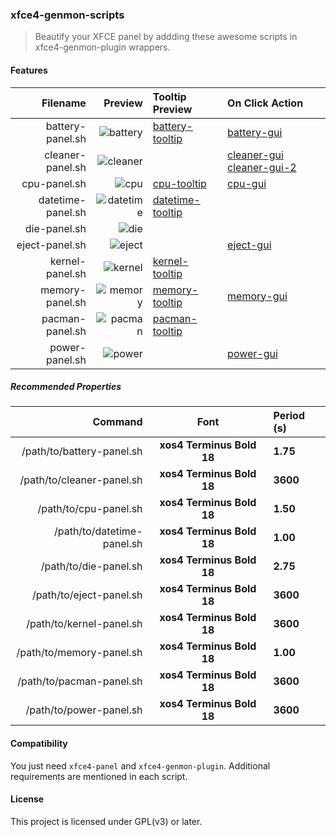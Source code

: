 ### xfce4-genmon-scripts

> Beautify your XFCE panel by addding these awesome scripts in xfce4-genmon-plugin wrappers.

#### Features

| Filename          | Preview     | Tooltip Preview    | On Click Action               |
|------------------:|------------:|:-------------------|:------------------------------|
| battery-panel.sh  | ![battery]  | [battery-tooltip]  | [battery-gui]                 |
| cleaner-panel.sh  | ![cleaner]  |                    | [cleaner-gui] [cleaner-gui-2] |
| cpu-panel.sh      | ![cpu]      | [cpu-tooltip]      | [cpu-gui]                     |
| datetime-panel.sh | ![datetime] | [datetime-tooltip] |                               |
| die-panel.sh      | ![die]      |                    |                               |
| eject-panel.sh    | ![eject]    |                    | [eject-gui]                   |
| kernel-panel.sh   | ![kernel]   | [kernel-tooltip]   |                               |
| memory-panel.sh   | ![memory]   | [memory-tooltip]   | [memory-gui]                  |
| pacman-panel.sh   | ![pacman]   | [pacman-tooltip]   |                               |
| power-panel.sh    | ![power]    |                    | [power-gui]                   |

##### Recommended Properties

| Command                    | Font                      | Period (s) |
|---------------------------:|:-------------------------:|:-----------|
| /path/to/battery-panel.sh  | **xos4 Terminus Bold 18** |  **1.75**  |
| /path/to/cleaner-panel.sh  | **xos4 Terminus Bold 18** |  **3600**  |
| /path/to/cpu-panel.sh      | **xos4 Terminus Bold 18** |  **1.50**  |
| /path/to/datetime-panel.sh | **xos4 Terminus Bold 18** |  **1.00**  |
| /path/to/die-panel.sh      | **xos4 Terminus Bold 18** |  **2.75**  |
| /path/to/eject-panel.sh    | **xos4 Terminus Bold 18** |  **3600**  |
| /path/to/kernel-panel.sh   | **xos4 Terminus Bold 18** |  **3600**  |
| /path/to/memory-panel.sh   | **xos4 Terminus Bold 18** |  **1.00**  |
| /path/to/pacman-panel.sh   | **xos4 Terminus Bold 18** |  **3600**  |
| /path/to/power-panel.sh    | **xos4 Terminus Bold 18** |  **3600**  |

#### Compatibility

You just need `xfce4-panel` and `xfce4-genmon-plugin`. Additional requirements are mentioned in each script.

#### License

This project is licensed under GPL(v3) or later.

[battery]: https://raw.githubusercontent.com/xtonousou/xfce4-genmon-scripts/test/previews/battery-panel/battery.gif "battery"
[battery-tooltip]: https://raw.githubusercontent.com/xtonousou/xfce4-genmon-scripts/test/previews/battery-panel/battery-tooltip.gif "battery-tooltip"
[battery-gui]: https://raw.githubusercontent.com/xtonousou/xfce4-genmon-scripts/test/previews/battery-panel/battery-gui.png "battery-gui"
[cleaner]: https://raw.githubusercontent.com/xtonousou/xfce4-genmon-scripts/test/previews/cleaner-panel/cleaner.png "cleaner"
[cleaner-gui]: https://raw.githubusercontent.com/xtonousou/xfce4-genmon-scripts/test/previews/cleaner-panel/cleaner-gui.png "cleaner-gui"
[cleaner-gui-2]: https://raw.githubusercontent.com/xtonousou/xfce4-genmon-scripts/test/previews/cleaner-panel/cleaner-gui-2.png "cleaner-gui-2"
[cpu]: https://raw.githubusercontent.com/xtonousou/xfce4-genmon-scripts/test/previews/cpu-panel/cpu.gif "cpu"
[cpu-tooltip]: https://raw.githubusercontent.com/xtonousou/xfce4-genmon-scripts/test/previews/cpu-panel/cpu-tooltip.gif "cpu-tooltip"
[cpu-gui]: https://raw.githubusercontent.com/xtonousou/xfce4-genmon-scripts/test/previews/cpu-panel/cpu-gui.png "cpu-gui"
[datetime]: https://raw.githubusercontent.com/xtonousou/xfce4-genmon-scripts/test/previews/datetime-panel/datetime.gif "datetime"
[datetime-tooltip]: https://raw.githubusercontent.com/xtonousou/xfce4-genmon-scripts/test/previews/datetime-panel/datetime-tooltip.png "datetime-tooltip"
[die]: https://raw.githubusercontent.com/xtonousou/xfce4-genmon-scripts/test/previews/die-panel/die.gif "die"
[eject]: https://raw.githubusercontent.com/xtonousou/xfce4-genmon-scripts/test/previews/eject-panel/eject.png "eject"
[eject-gui]: https://raw.githubusercontent.com/xtonousou/xfce4-genmon-scripts/test/previews/eject-panel/eject-gui.png "eject-gui"
[kernel]: https://raw.githubusercontent.com/xtonousou/xfce4-genmon-scripts/test/previews/kernel-panel/kernel.png "kernel"
[kernel-tooltip]: https://raw.githubusercontent.com/xtonousou/xfce4-genmon-scripts/test/previews/kernel-panel/kernel-tooltip.png "kernel-tooltip"
[memory]: https://raw.githubusercontent.com/xtonousou/xfce4-genmon-scripts/test/previews/memory-panel/memory.gif "memory"
[memory-tooltip]: https://raw.githubusercontent.com/xtonousou/xfce4-genmon-scripts/test/previews/memory-panel/memory-tooltip.gif "memory-tooltip"
[memory-gui]: https://raw.githubusercontent.com/xtonousou/xfce4-genmon-scripts/test/previews/memory-panel/memory-gui.png "memory-gui"
[pacman]: https://raw.githubusercontent.com/xtonousou/xfce4-genmon-scripts/test/previews/pacman-panel/pacman.png "pacman"
[pacman-tooltip]: https://raw.githubusercontent.com/xtonousou/xfce4-genmon-scripts/test/previews/pacman-panel/pacman-tooltip.png "pacman-tooltip"
[power]: https://raw.githubusercontent.com/xtonousou/xfce4-genmon-scripts/test/previews/power-panel/power.png "power"
[power-gui]: https://raw.githubusercontent.com/xtonousou/xfce4-genmon-scripts/test/previews/power-panel/power-gui.png "power-gui"
